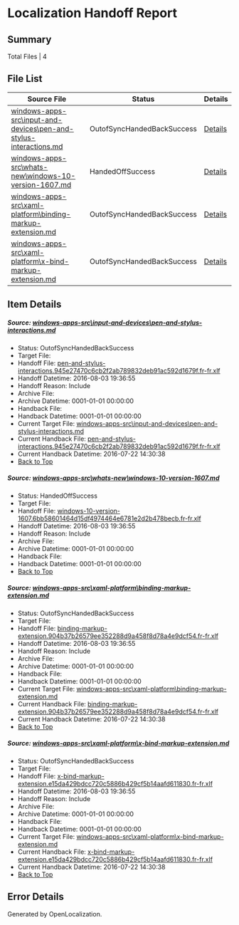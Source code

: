 # <a name='report-top'></a> Localization Handoff Report

## Summary
 Total Files | 4

## File List
 Source File | Status | Details 
 ----------- | ------ | ------- 
 [windows-apps-src\input-and-devices\pen-and-stylus-interactions.md](https://github.com/Microsoft/windows-apps/blob/7cbd0af2d9efc4d546b92497bd3396656393443d/windows-apps-src/input-and-devices/pen-and-stylus-interactions.md) | OutofSyncHandedBackSuccess | [Details](#f6c086b4fadd2fa6a8c90a0b3ec304b9b1e3e03b4298)
 [windows-apps-src\whats-new\windows-10-version-1607.md](https://github.com/Microsoft/windows-apps/blob/afff40c9cac07f79d4c5af8c9cc108a494f3a8b8/windows-apps-src/whats-new/windows-10-version-1607.md) | HandedOffSuccess | [Details](#92b8021ef5d0f19b9ecf96f6f86e0be924e8a7b67944)
 [windows-apps-src\xaml-platform\binding-markup-extension.md](https://github.com/Microsoft/windows-apps/blob/0f9955b897c626e7f6abb5557658e1b1e5937ffd/windows-apps-src/xaml-platform/binding-markup-extension.md) | OutofSyncHandedBackSuccess | [Details](#95b48b55f11c4de0b4a51106b6cf5439bfa784b97961)
 [windows-apps-src\xaml-platform\x-bind-markup-extension.md](https://github.com/Microsoft/windows-apps/blob/0f9955b897c626e7f6abb5557658e1b1e5937ffd/windows-apps-src/xaml-platform/x-bind-markup-extension.md) | OutofSyncHandedBackSuccess | [Details](#7380386a77338c1fce7a7184b558a06605ffdf337975)

## Item Details
##### <a name='f6c086b4fadd2fa6a8c90a0b3ec304b9b1e3e03b4298'></a> Source: [windows-apps-src\input-and-devices\pen-and-stylus-interactions.md](https://github.com/Microsoft/windows-apps/blob/7cbd0af2d9efc4d546b92497bd3396656393443d/windows-apps-src/input-and-devices/pen-and-stylus-interactions.md)
* Status: OutofSyncHandedBackSuccess
* Target File: 
* Handoff File: [pen-and-stylus-interactions.945e27470c6cb2f2ab789832deb91ac592d1679f.fr-fr.xlf](https://github.com/Microsoft/WDG.handoff/blob/2b557b8df8287676f5d1be98dd79c54442e01cdc/ol-handoff/Microsoft/windows-apps.fr-fr/master/pen-and-stylus-interactions.945e27470c6cb2f2ab789832deb91ac592d1679f.fr-fr.xlf)
* Handoff Datetime: 2016-08-03 19:36:55
* Handoff Reason: Include
* Archive File: 
* Archive Datetime: 0001-01-01 00:00:00
* Handback File: 
* Handback Datetime: 0001-01-01 00:00:00
* Current Target File: [windows-apps-src\input-and-devices\pen-and-stylus-interactions.md](https://github.com/Microsoft/windows-apps.fr-fr/blob/402eb0dc49711783fdbd768a93aa5456388b34d9/windows-apps-src/input-and-devices/pen-and-stylus-interactions.md)
* Current Handback File: [pen-and-stylus-interactions.945e27470c6cb2f2ab789832deb91ac592d1679f.fr-fr.xlf](https://github.com/Microsoft/WDG.handback/blob/e8019a4155f189676550d9d336a37921a9040b0d/ol-handback/Microsoft/windows-apps.fr-fr/master/pen-and-stylus-interactions.945e27470c6cb2f2ab789832deb91ac592d1679f.fr-fr.xlf)
* Current Handback Datetime: 2016-07-22 14:30:38
* [Back to Top](#report-top)

##### <a name='92b8021ef5d0f19b9ecf96f6f86e0be924e8a7b67944'></a> Source: [windows-apps-src\whats-new\windows-10-version-1607.md](https://github.com/Microsoft/windows-apps/blob/afff40c9cac07f79d4c5af8c9cc108a494f3a8b8/windows-apps-src/whats-new/windows-10-version-1607.md)
* Status: HandedOffSuccess
* Target File: 
* Handoff File: [windows-10-version-1607.6bb58601464d15df4974464e6781e2d2b478becb.fr-fr.xlf](https://github.com/Microsoft/WDG.handoff/blob/2b557b8df8287676f5d1be98dd79c54442e01cdc/ol-handoff/Microsoft/windows-apps.fr-fr/master/windows-10-version-1607.6bb58601464d15df4974464e6781e2d2b478becb.fr-fr.xlf)
* Handoff Datetime: 2016-08-03 19:36:55
* Handoff Reason: Include
* Archive File: 
* Archive Datetime: 0001-01-01 00:00:00
* Handback File: 
* Handback Datetime: 0001-01-01 00:00:00
* [Back to Top](#report-top)

##### <a name='95b48b55f11c4de0b4a51106b6cf5439bfa784b97961'></a> Source: [windows-apps-src\xaml-platform\binding-markup-extension.md](https://github.com/Microsoft/windows-apps/blob/0f9955b897c626e7f6abb5557658e1b1e5937ffd/windows-apps-src/xaml-platform/binding-markup-extension.md)
* Status: OutofSyncHandedBackSuccess
* Target File: 
* Handoff File: [binding-markup-extension.904b37b26579ee352288d9a458f8d78a4e9dcf54.fr-fr.xlf](https://github.com/Microsoft/WDG.handoff/blob/2b557b8df8287676f5d1be98dd79c54442e01cdc/ol-handoff/Microsoft/windows-apps.fr-fr/master/binding-markup-extension.904b37b26579ee352288d9a458f8d78a4e9dcf54.fr-fr.xlf)
* Handoff Datetime: 2016-08-03 19:36:55
* Handoff Reason: Include
* Archive File: 
* Archive Datetime: 0001-01-01 00:00:00
* Handback File: 
* Handback Datetime: 0001-01-01 00:00:00
* Current Target File: [windows-apps-src\xaml-platform\binding-markup-extension.md](https://github.com/Microsoft/windows-apps.fr-fr/blob/402eb0dc49711783fdbd768a93aa5456388b34d9/windows-apps-src/xaml-platform/binding-markup-extension.md)
* Current Handback File: [binding-markup-extension.904b37b26579ee352288d9a458f8d78a4e9dcf54.fr-fr.xlf](https://github.com/Microsoft/WDG.handback/blob/e8019a4155f189676550d9d336a37921a9040b0d/ol-handback/Microsoft/windows-apps.fr-fr/master/binding-markup-extension.904b37b26579ee352288d9a458f8d78a4e9dcf54.fr-fr.xlf)
* Current Handback Datetime: 2016-07-22 14:30:38
* [Back to Top](#report-top)

##### <a name='7380386a77338c1fce7a7184b558a06605ffdf337975'></a> Source: [windows-apps-src\xaml-platform\x-bind-markup-extension.md](https://github.com/Microsoft/windows-apps/blob/0f9955b897c626e7f6abb5557658e1b1e5937ffd/windows-apps-src/xaml-platform/x-bind-markup-extension.md)
* Status: OutofSyncHandedBackSuccess
* Target File: 
* Handoff File: [x-bind-markup-extension.e15da429bdcc720c5886b429cf5b14aafd611830.fr-fr.xlf](https://github.com/Microsoft/WDG.handoff/blob/2b557b8df8287676f5d1be98dd79c54442e01cdc/ol-handoff/Microsoft/windows-apps.fr-fr/master/x-bind-markup-extension.e15da429bdcc720c5886b429cf5b14aafd611830.fr-fr.xlf)
* Handoff Datetime: 2016-08-03 19:36:55
* Handoff Reason: Include
* Archive File: 
* Archive Datetime: 0001-01-01 00:00:00
* Handback File: 
* Handback Datetime: 0001-01-01 00:00:00
* Current Target File: [windows-apps-src\xaml-platform\x-bind-markup-extension.md](https://github.com/Microsoft/windows-apps.fr-fr/blob/402eb0dc49711783fdbd768a93aa5456388b34d9/windows-apps-src/xaml-platform/x-bind-markup-extension.md)
* Current Handback File: [x-bind-markup-extension.e15da429bdcc720c5886b429cf5b14aafd611830.fr-fr.xlf](https://github.com/Microsoft/WDG.handback/blob/e8019a4155f189676550d9d336a37921a9040b0d/ol-handback/Microsoft/windows-apps.fr-fr/master/x-bind-markup-extension.e15da429bdcc720c5886b429cf5b14aafd611830.fr-fr.xlf)
* Current Handback Datetime: 2016-07-22 14:30:38
* [Back to Top](#report-top)


## Error Details

Generated by OpenLocalization.
